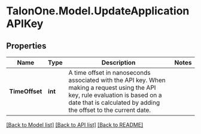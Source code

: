 # TalonOne.Model.UpdateApplicationAPIKey
## Properties

Name | Type | Description | Notes
------------ | ------------- | ------------- | -------------
**TimeOffset** | **int** | A time offset in nanoseconds associated with the API key. When making a request using the API key, rule evaluation is based on a date that is calculated by adding the offset to the current date.  | 

[[Back to Model list]](../README.md#documentation-for-models) [[Back to API list]](../README.md#documentation-for-api-endpoints) [[Back to README]](../README.md)


